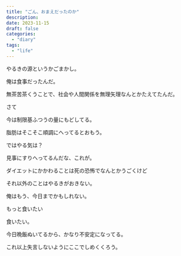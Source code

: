 ```yaml
---
title: "ごん、おまえだったのか"
description:
date: 2023-11-15
draft: false
categories:
  - "diary"
tags:
  - "life"
---
```


やるきの源というかごまかし。

俺は食事だったんだ。

無茶苦茶くうことで、社会や人間関係を無理矢理なんとかたえてたんだ。

さて

今は制限基ふつうの量にもどしてる。

脂肪はそこそこ順調にへってるとおもう。

ではやる気は？

見事にすりへってるんだな、これが。

ダイエットにかかわることは死の恐怖でなんとかうごくけど

それ以外のことはやるきがおきない。

俺はもう、今日までかもしれない。

もっと食いたい

食いたい。

今日晩飯ぬいてるから、かなり不安定になってる。

これ以上失言しないようにここでしめくくろう。
